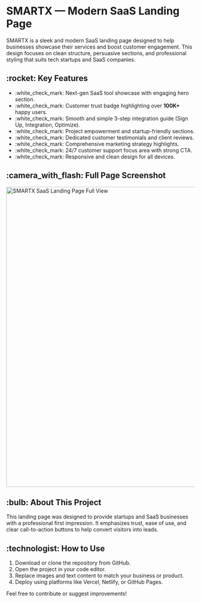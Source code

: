 <h1>SMARTX — Modern SaaS Landing Page</h1>

<p>
SMARTX is a sleek and modern SaaS landing page designed to help businesses showcase their services and boost customer engagement. This design focuses on clean structure, persuasive sections, and professional styling that suits tech startups and SaaS companies.
</p>

<h2>:rocket: Key Features</h2>
<ul>
  <li>:white_check_mark: Next-gen SaaS tool showcase with engaging hero section.</li>
  <li>:white_check_mark: Customer trust badge highlighting over <strong>100K+</strong> happy users.</li>
  <li>:white_check_mark: Smooth and simple 3-step integration guide (Sign Up, Integration, Optimize).</li>
  <li>:white_check_mark: Project empowerment and startup-friendly sections.</li>
  <li>:white_check_mark: Dedicated customer testimonials and client reviews.</li>
  <li>:white_check_mark: Comprehensive marketing strategy highlights.</li>
  <li>:white_check_mark: 24/7 customer support focus area with strong CTA.</li>
  <li>:white_check_mark: Responsive and clean design for all devices.</li>
</ul>

<h2>:camera_with_flash: Full Page Screenshot</h2>
<p>
  <img src="./image.png" alt="SMARTX SaaS Landing Page Full View" width="800">
</p>

<h2>:bulb: About This Project</h2>
<p>
This landing page was designed to provide startups and SaaS businesses with a professional first impression. It emphasizes trust, ease of use, and clear call-to-action buttons to help convert visitors into leads.
</p>

<h2>:technologist: How to Use</h2>
<ol>
  <li>Download or clone the repository from GitHub.</li>
  <li>Open the project in your code editor.</li>
  <li>Replace images and text content to match your business or product.</li>
  <li>Deploy using platforms like Vercel, Netlify, or GitHub Pages.</li>
</ol>

<p>Feel free to contribute or suggest improvements!</p>
